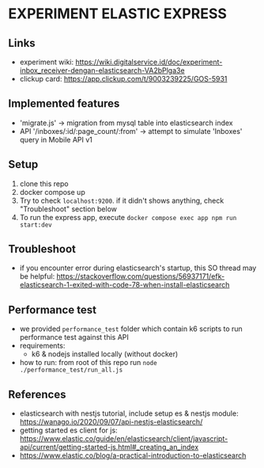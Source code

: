 EXPERIMENT ELASTIC EXPRESS
==========================

## Links
- experiment wiki: https://wiki.digitalservice.id/doc/experiment-inbox_receiver-dengan-elasticsearch-VA2bPlga3e
- clickup card: https://app.clickup.com/t/9003239225/GOS-5931

## Implemented features
- 'migrate.js' -> migration from mysql table into elasticsearch index
- API '/inboxes/:id/:page_count/:from' -> attempt to simulate 'Inboxes' query in Mobile API v1

## Setup
1. clone this repo
2. docker compose up
3. Try to check `localhost:9200`. if it didn't shows anything, check "Troubleshoot" section below
4. To run the express app, execute `docker compose exec app npm run start:dev`

## Troubleshoot
- if you encounter error during elasticsearch's startup, this SO thread may be helpful: https://stackoverflow.com/questions/56937171/efk-elasticsearch-1-exited-with-code-78-when-install-elasticsearch

## Performance test
- we provided `performance_test` folder which contain k6 scripts to run performance test against this API
- requirements:
  - k6 & nodejs installed locally (without docker)
- how to run: from root of this repo run `node ./performance_test/run_all.js`

## References
- elasticsearch with nestjs tutorial, include setup es & nestjs module: https://wanago.io/2020/09/07/api-nestjs-elasticsearch/
- getting started es client for js: https://www.elastic.co/guide/en/elasticsearch/client/javascript-api/current/getting-started-js.html#_creating_an_index
- https://www.elastic.co/blog/a-practical-introduction-to-elasticsearch
